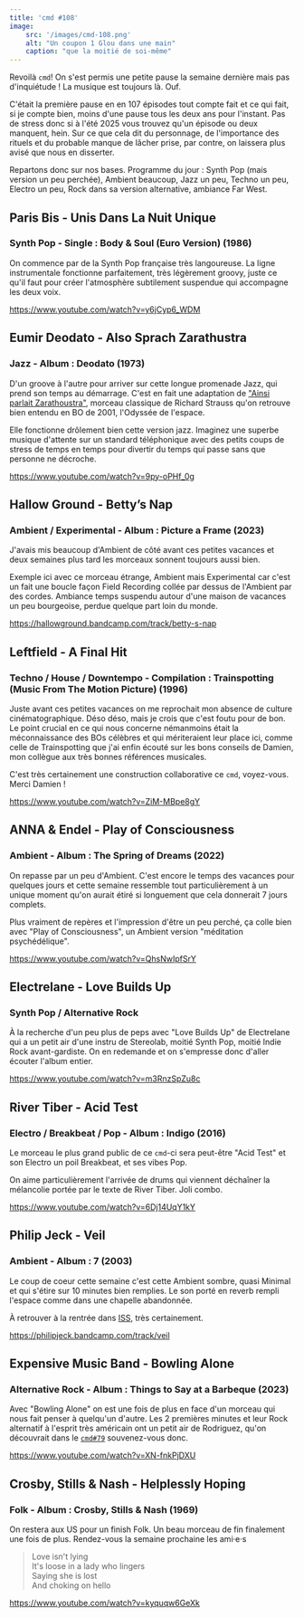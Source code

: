 ```yaml
---
title: 'cmd #108'
image:
    src: '/images/cmd-108.png'
    alt: "Un coupon 1 Glou dans une main"
    caption: "que la moitié de soi-même"
---
```


Revoilà `cmd`! On s'est permis une petite pause la semaine dernière mais pas d'inquiétude ! La musique est toujours là. Ouf.

C'était la première pause en en 107 épisodes tout compte fait et ce qui fait, si je compte bien, moins d'une pause tous les deux ans pour l'instant. Pas de stress donc si à l'été 2025 vous trouvez qu'un épisode ou deux manquent, hein. Sur ce que cela dit du personnage, de l'importance des rituels et du probable manque de lâcher prise, par contre, on laissera plus avisé que nous en disserter.

Repartons donc sur nos bases. Programme du jour : Synth Pop (mais version un peu perchée), Ambient beaucoup, Jazz un peu, Techno un peu, Electro un peu, Rock dans sa version alternative, ambiance Far West.

## Paris Bis - Unis Dans La Nuit Unique
### Synth Pop - Single : Body & Soul (Euro Version) (1986)
On commence par de la Synth Pop française très langoureuse. La ligne instrumentale fonctionne parfaitement, très légèrement groovy, juste ce qu'il faut pour créer l'atmosphère subtilement suspendue qui accompagne les deux voix.

https://www.youtube.com/watch?v=y6jCyp6_WDM  

## Eumir Deodato - Also Sprach Zarathustra
### Jazz - Album : Deodato (1973)
D'un groove à l'autre pour arriver sur cette longue promenade Jazz, qui prend son temps au démarrage. C'est en fait une adaptation de ["Ainsi parlait Zarathoustra"](https://www.youtube.com/watch?v=exveTEjJa5E), morceau classique de Richard Strauss qu'on retrouve bien entendu en BO de 2001, l'Odyssée de l'espace.

Elle fonctionne drôlement bien cette version jazz. Imaginez une superbe musique d'attente sur un standard téléphonique avec des petits coups de stress de temps en temps pour divertir du temps qui passe sans que personne ne décroche.

https://www.youtube.com/watch?v=9py-oPHf_0g  

## Hallow Ground - Betty’s Nap
### Ambient / Experimental - Album : Picture a Frame (2023)
J'avais mis beaucoup d'Ambient de côté avant ces petites vacances et deux semaines plus tard les morceaux sonnent toujours aussi bien.

Exemple ici avec ce morceau étrange, Ambient mais Experimental car c'est un fait une boucle façon Field Recording collée par dessus de l'Ambient par des cordes. Ambiance temps suspendu autour d'une maison de vacances un peu bourgeoise, perdue quelque part loin du monde.

https://hallowground.bandcamp.com/track/betty-s-nap  

## Leftfield - A Final Hit
### Techno / House / Downtempo - Compilation :  Trainspotting (Music From The Motion Picture) (1996)
Juste avant ces petites vacances on me reprochait mon absence de culture cinématographique. Déso déso, mais je crois que c'est foutu pour de bon. Le point crucial en ce qui nous concerne némanmoins était la méconnaissance des BOs célèbres et qui mériteraient leur place ici, comme celle de Trainspotting que j'ai enfin écouté sur les bons conseils de Damien, mon collègue aux très bonnes références musicales.

C'est très certainement une construction collaborative ce `cmd`, voyez-vous. Merci Damien !

https://www.youtube.com/watch?v=ZiM-MBpe8gY  

## ANNA & Endel - Play of Consciousness
### Ambient - Album : The Spring of Dreams (2022)
On repasse par un peu d'Ambient. C'est encore le temps des vacances pour quelques jours et cette semaine ressemble tout particulièrement à un unique moment qu'on aurait étiré si longuement que cela donnerait 7 jours complets.

Plus vraiment de repères et l'impression d'être un peu perché, ça colle bien avec "Play of Consciousness", un Ambient version "méditation psychédélique".

https://www.youtube.com/watch?v=QhsNwIpfSrY  

## Electrelane - Love Builds Up
### Synth Pop / Alternative Rock
À la recherche d'un peu plus de peps avec "Love Builds Up" de Electrelane qui a un petit air d'une instru de Stereolab, moitié Synth Pop, moitié Indie Rock avant-gardiste. On en redemande et on s'empresse donc d'aller écouter l'album entier.

https://www.youtube.com/watch?v=m3RnzSpZu8c

## River Tiber - Acid Test
### Electro / Breakbeat / Pop - Album : Indigo (2016)
Le morceau le plus grand public de ce `cmd`-ci sera peut-être "Acid Test" et son Electro un poil Breakbeat, et ses vibes Pop.

On aime particulièrement l'arrivée de drums qui viennent déchaîner la mélancolie portée par le texte de River Tiber. Joli combo.

https://www.youtube.com/watch?v=6Dj14UqY1kY  

## Philip Jeck - Veil
### Ambient - Album : 7 (2003)
Le coup de coeur cette semaine c'est cette Ambient sombre, quasi Minimal et qui s'étire sur 10 minutes bien remplies. Le son porté en reverb rempli l'espace comme dans une chapelle abandonnée.

À retrouver à la rentrée dans [ISS](https://www.prun.net/emission/8MNV-iss), très certainement.

https://philipjeck.bandcamp.com/track/veil  

## Expensive Music Band - Bowling Alone
### Alternative Rock - Album : Things to Say at a Barbeque (2023)
Avec "Bowling Alone" on est une fois de plus en face d'un morceau qui nous fait penser à quelqu'un d'autre. Les 2 premières minutes et leur Rock alternatif à l'esprit très américain ont un petit air de Rodriguez, qu'on découvrait dans le [`cmd#79`](https://cmd.wuips.com/post/2022-12-23-cmd-79) souvenez-vous donc.

https://www.youtube.com/watch?v=XN-fnkPjDXU 

## Crosby, Stills & Nash - Helplessly Hoping
### Folk - Album : Crosby, Stills & Nash (1969)
On restera aux US pour un finish Folk. Un beau morceau de fin finalement une fois de plus. Rendez-vous la semaine prochaine les ami·e·s

> Love isn't lying<br/>
> It's loose in a lady who lingers<br/>
> Saying she is lost<br/>
> And choking on hello<br/>

https://www.youtube.com/watch?v=kyquqw6GeXk
